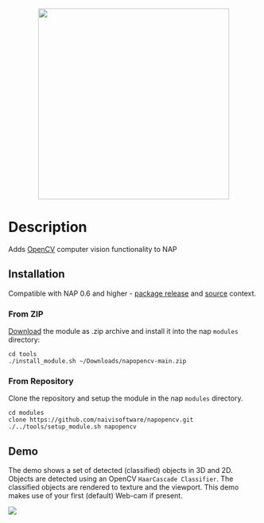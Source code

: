 <br>
<p align="center">
  <img width=384 src="https://download.nap-labs.tech/identity/svg/logos/nap_logo_blue.svg">
</p>
	
# Description

Adds [OpenCV](https://opencv.org/) computer vision functionality to NAP

## Installation
Compatible with NAP 0.6 and higher - [package release](https://github.com/napframework/nap/releases) and [source](https://github.com/napframework/nap) context. 

### From ZIP

[Download](https://github.com/naivisoftware/napopencv/archive/refs/heads/main.zip) the module as .zip archive and install it into the nap `modules` directory:
```
cd tools
./install_module.sh ~/Downloads/napopencv-main.zip
```

### From Repository

Clone the repository and setup the module in the nap `modules` directory.

```
cd modules
clone https://github.com/naivisoftware/napopencv.git
./../tools/setup_module.sh napopencv
```

## Demo

The demo shows a set of detected (classified) objects in 3D and 2D. 
Objects are detected using an OpenCV `HaarCascade Classifier`. 
The classified objects are rendered to texture and the viewport. This demo makes use of your first (default) Web-cam if present.

![](napopencv.webp)


